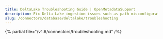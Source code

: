 ```yaml
---
title: DeltaLake Troubleshooting Guide | OpenMetadataSupport
description: Fix Delta Lake ingestion issues such as path misconfigurations, schema evolution errors, or versioning mismatches.
slug: /connectors/database/deltalake/troubleshooting
---
```


{% partial file="/v1.9/connectors/troubleshooting.md" /%}

